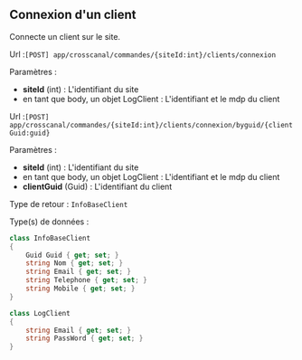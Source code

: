 ## <span id='connexionclient'>Connexion d'un client</span>

Connecte un client sur le site.

Url :`[POST] app/crosscanal/commandes/{siteId:int}/clients/connexion`

Paramètres : 

- **siteId** (int) : L'identifiant du site
- en tant que body, un objet LogClient : L'identifiant et le mdp du client

Url :`[POST] app/crosscanal/commandes/{siteId:int}/clients/connexion/byguid/{clientGuid:guid}`

Paramètres : 

- **siteId** (int) : L'identifiant du site
- en tant que body, un objet LogClient : L'identifiant et le mdp du client
- **clientGuid** (Guid) : L'identifiant du client

Type de retour : `InfoBaseClient`

Type(s) de données :

```csharp
class InfoBaseClient
{
	Guid Guid { get; set; }
	string Nom { get; set; }
	string Email { get; set; }
	string Telephone { get; set; }
	string Mobile { get; set; }
}

class LogClient
{
	string Email { get; set; }
	string PassWord { get; set; }
}

```
